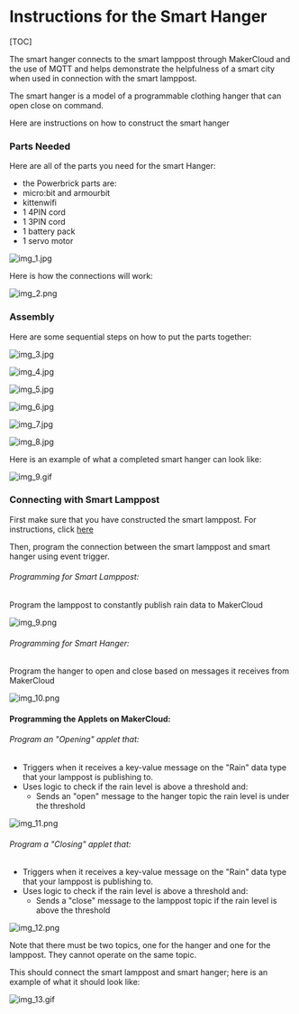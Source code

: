# Instructions for the Smart Hanger

[TOC]

The smart hanger connects to the smart lamppost through MakerCloud and the use of MQTT and helps demonstrate the helpfulness of a smart city when used in connection with the smart lamppost.

The smart hanger is a model of a programmable clothing hanger that can open close on command. 

Here are instructions on how to construct the smart hanger

### Parts Needed

Here are all of the parts you need for the smart Hanger:

- the Powerbrick parts are:
- micro:bit and armourbit
- kittenwifi
- 1 4PIN cord
- 1 3PIN cord
- 1 battery pack
- 1 servo motor

![img_1.jpg](img/img_1.jpg)

Here is how the connections will work:

![img_2.png](img/img_2.png)

### Assembly

Here are some sequential steps on how to put the parts together:

![img_3.jpg](img/img_3.jpg)

![img_4.jpg](img/img_4.jpg)

![img_5.jpg](img/img_5.jpg)

![img_6.jpg](img/img_6.jpg)

![img_7.jpg](img/img_7.jpg)

![img_8.jpg](img/img_8.jpg)

Here is an example of what a completed smart hanger can look like:

![img_9.gif](img/img_9.gif)

### Connecting with Smart Lamppost

First make sure that you have constructed the smart lamppost. For instructions, click [here](../lamppost/smart_lamppost.md)

Then, program the connection between the smart lamppost and smart hanger using event trigger.



###### Programming for Smart Lamppost:
Program the lamppost to constantly publish rain data to MakerCloud

![img_9.png](img/img_9.png)

###### Programming for Smart Hanger:
Program the hanger to open and close based on messages it receives from MakerCloud

![img_10.png](img/img_10.png)

#### Programming the Applets on MakerCloud:

###### Program an "Opening" applet that:

- Triggers when it receives a key-value message on the "Rain" data type that your lamppost is publishing to.
- Uses logic to check if the rain level is above a threshold and:
    - Sends an "open" message to the hanger topic the rain level is under the threshold

![img_11.png](img/img_11.png)

###### Program a "Closing" applet that:

- Triggers when it receives a key-value message on the "Rain" data type that your lamppost is publishing to.
- Uses logic to check if the rain level is above a threshold and:
    - Sends a "close" message to the lamppost topic if the rain level is above the threshold

![img_12.png](img/img_12.png)

Note that there must be two topics, one for the hanger and one for the lamppost. They cannot operate on the same topic.

This should connect the smart lamppost and smart hanger; here is an example of what it should look like:

![img_13.gif](img/img_13.gif)

